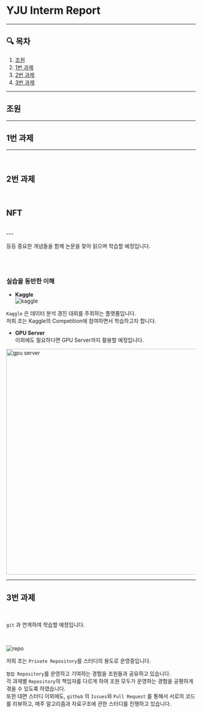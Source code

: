 # YJU Interm Report
---
## 🔍 목차

1. [조원](#조원)
2. [1번 과제](#1번-과제)
3. [2번 과제](#2번-과제)
4. [3번 과제](#3번-과제)
---

## 조원

---

## **1번 과제**  


---
<br>

## 2번 과제 

<br>

## **NFT**

<br>
---


등등 중요한 개념들을 함께 논문을 찾아 읽으며 학습할 예정입니다.

<br>
<br>

### **실습을 동반한 이해**

* **Kaggle**  
![kaggle](https://user-images.githubusercontent.com/83005178/166636066-0d2c1e1e-0418-4445-8483-574a2789cfa7.png)

`Kaggle` 은 데이터 분석 경진 대회를 주최하는 플랫폼입니다.  
저희 조는 Kaggle의 Competition에 참여하면서 학습하고자 합니다.  

* **GPU Server**  
이외에도 필요하다면 GPU Server까지 활용할 예정입니다.

<img width="600" alt="gpu server" src="https://user-images.githubusercontent.com/83005178/166636726-06bee795-be7d-4319-bba9-eb6751f0f841.png">

---
## **3번 과제**  

<br>

`git` 과 연계하여 학습할 예정입니다.  

<br>

![repo](https://user-images.githubusercontent.com/83005178/166639599-3b6de91e-eef4-4594-9d55-9cba8691e479.PNG)

저희 조는 `Private Repository`를 스터디의 용도로 운영중입니다.  

`협업 Repository`를 운영하고 기여하는 경험을 조원들과 공유하고 있습니다.  
각 과제별 `Repository`의 책임자를 다르게 하여 조원 모두가 운영하는 경험을 공평하게 겪을 수 있도록 하였습니다.  
또한 대면 스터디 이외에도, `github` 의 `Issues`와 `Pull Request` 를 통해서 서로의 코드를 리뷰하고, 매주 알고리즘과 자료구조에 관한 스터디를 진행하고 있습니다.
